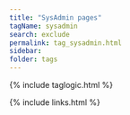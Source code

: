 ```yaml
---
title: "SysAdmin pages"
tagName: sysadmin
search: exclude
permalink: tag_sysadmin.html
sidebar:
folder: tags
---
```

{% include taglogic.html %}

{% include links.html %}

